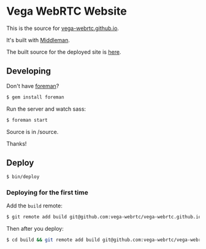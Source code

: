 # Vega WebRTC Website

This is the source for [vega-webrtc.github.io](http://vega-webrtc.github.io).

It's built with [Middleman](http://middlemanapp.com/).

The built source for the deployed site is
[here](https://github.com/vega-webrtc/vega-webrtc.github.io).

## Developing

Don't have [foreman](https://github.com/ddollar/foreman)?

```sh
$ gem install foreman
```

Run the server and watch sass:

```sh
$ foreman start
```

Source is in /source.

Thanks!

## Deploy

```sh
$ bin/deploy
```

### Deploying for the first time

Add the `build` remote:

```sh
$ git remote add build git@github.com:vega-webrtc/vega-webrtc.github.io.git
```

Then after you deploy:

```sh
$ cd build && git remote add build git@github.com:vega-webrtc/vega-webrtc.github.io.git
```
